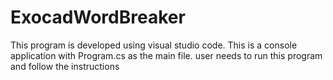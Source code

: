 # ExocadWordBreaker
This program is developed using visual studio code.
This is a console application with Program.cs as the main file.
user needs to run this program and follow the instructions
